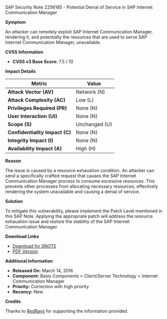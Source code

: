 SAP Security Note 2256185 - Potential Denial of Service in SAP Internet Communication Manager

**Symptom**

An attacker can remotely exploit SAP Internet Communication Manager, rendering it, and potentially the resources that are used to serve SAP Internet Communication Manager, unavailable.

**CVSS Information**

- **CVSS v3 Base Score:** 7.5 / 10

**Impact Details**

| Metric                     | Value                |
|----------------------------|----------------------|
| **Attack Vector (AV)**     | Network (N)          |
| **Attack Complexity (AC)** | Low (L)              |
| **Privileges Required (PR)** | None (N)          |
| **User Interaction (UI)** | None (N)             |
| **Scope (S)**              | Unchanged (U)        |
| **Confidentiality Impact (C)** | None (N)       |
| **Integrity Impact (I)**   | None (N)             |
| **Availability Impact (A)** | High (H)           |

**Reason**

The issue is caused by a resource exhaustion condition. An attacker can send a specifically crafted request that causes the SAP Internet Communication Manager process to consume excessive resources. This prevents other processes from allocating necessary resources, effectively rendering the system unavailable and causing a denial of service.

**Solution**

To mitigate this vulnerability, please implement the Patch Level mentioned in this SAP Note. Applying the appropriate patch will address the resource exhaustion issue and restore the stability of the SAP Internet Communication Manager.

**Download Links**

- [Download for SNOTE](https://notesdownloads.sap.com/note/0040000018225812017)
- [PDF Version](https://userapps.support.sap.com/sap/support/sfm/notes/print/0002256185?language=en-US&token=7B3D4EDDD0348722BC17ACECD3C9EE84)

**Additional Information**

- **Released On:** March 14, 2016
- **Component:** Basis Components > Client/Server Technology > Internet Communication Manager
- **Priority:** Correction with high priority
- **Recency:** New

**Credits**

Thanks to [RedRays](https://redrays.io) for supporting the information provided.